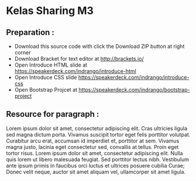 # Kelas Sharing M3

## Preparation :
* Download this source code with click the Download ZIP button at right corner
* Download Bracket for text editor at http://brackets.io/
* Open Introduce HTML slide  at https://speakerdeck.com/indrango/introduce-html
* Open Introduce CSS slide https://speakerdeck.com/indrango/introduce-css
* Open Bootstrap Projcet at https://speakerdeck.com/indrango/bootstrap-project

## Resource for paragraph :
Lorem ipsum dolor sit amet, consectetur adipiscing elit. Cras ultricies ligula sed magna dictum porta. Vivamus suscipit tortor eget felis porttitor volutpat. Curabitur arcu erat, accumsan id imperdiet et, porttitor at sem. Vivamus magna justo, lacinia eget consectetur sed, convallis at tellus. Proin eget tortor risus. Lorem ipsum dolor sit amet, consectetur adipiscing elit. Nulla quis lorem ut libero malesuada feugiat. Sed porttitor lectus nibh. Vestibulum ante ipsum primis in faucibus orci luctus et ultrices posuere cubilia Curae; Donec velit neque, auctor sit amet aliquam vel, ullamcorper sit amet ligula.
